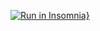[![Run in Insomnia}](https://insomnia.rest/images/run.svg)](https://insomnia.rest/run/?label=insomnia%20session&uri=https%3A%2F%2Fraw.githubusercontent.com%2Fmarckong%2Finsomnia-session%2Fmaster%2Fexport.json)